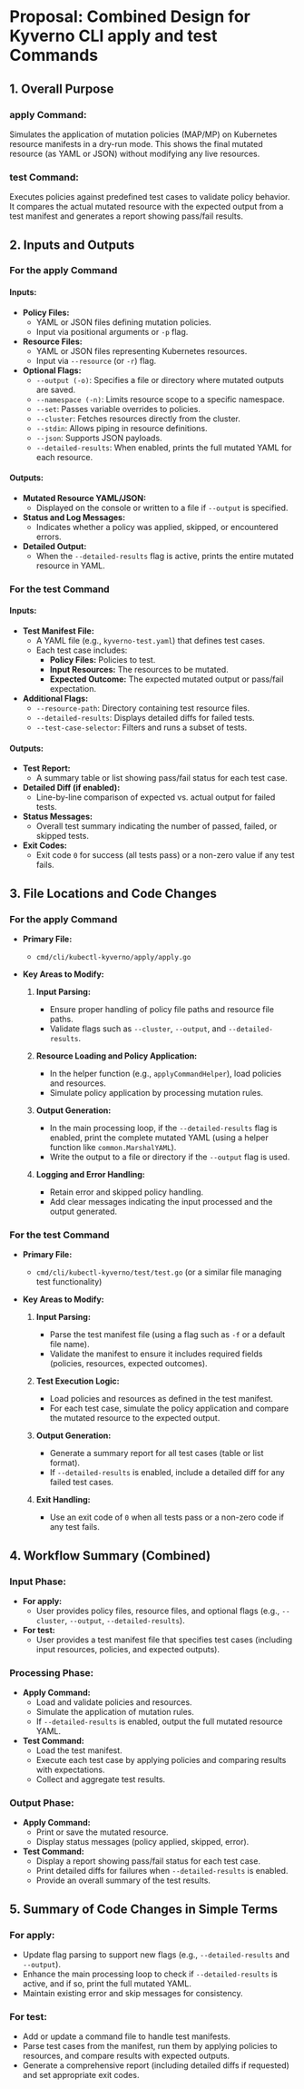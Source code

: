 # Proposal: Combined Design for Kyverno CLI apply and test Commands

## 1. Overall Purpose

### apply Command:
Simulates the application of mutation policies (MAP/MP) on Kubernetes resource manifests in a dry-run mode. This shows the final mutated resource (as YAML or JSON) without modifying any live resources.

### test Command:
Executes policies against predefined test cases to validate policy behavior. It compares the actual mutated resource with the expected output from a test manifest and generates a report showing pass/fail results.

## 2. Inputs and Outputs

### For the apply Command

#### Inputs:
- **Policy Files:**
  - YAML or JSON files defining mutation policies.
  - Input via positional arguments or `-p` flag.
- **Resource Files:**
  - YAML or JSON files representing Kubernetes resources.
  - Input via `--resource` (or `-r`) flag.
- **Optional Flags:**
  - `--output (-o)`: Specifies a file or directory where mutated outputs are saved.
  - `--namespace (-n)`: Limits resource scope to a specific namespace.
  - `--set`: Passes variable overrides to policies.
  - `--cluster`: Fetches resources directly from the cluster.
  - `--stdin`: Allows piping in resource definitions.
  - `--json`: Supports JSON payloads.
  - `--detailed-results`: When enabled, prints the full mutated YAML for each resource.

#### Outputs:
- **Mutated Resource YAML/JSON:**
  - Displayed on the console or written to a file if `--output` is specified.
- **Status and Log Messages:**
  - Indicates whether a policy was applied, skipped, or encountered errors.
- **Detailed Output:**
  - When the `--detailed-results` flag is active, prints the entire mutated resource in YAML.

### For the test Command

#### Inputs:
- **Test Manifest File:**
  - A YAML file (e.g., `kyverno-test.yaml`) that defines test cases.
  - Each test case includes:
    - **Policy Files:** Policies to test.
    - **Input Resources:** The resources to be mutated.
    - **Expected Outcome:** The expected mutated output or pass/fail expectation.
- **Additional Flags:**
  - `--resource-path`: Directory containing test resource files.
  - `--detailed-results`: Displays detailed diffs for failed tests.
  - `--test-case-selector`: Filters and runs a subset of tests.

#### Outputs:
- **Test Report:**
  - A summary table or list showing pass/fail status for each test case.
- **Detailed Diff (if enabled):**
  - Line-by-line comparison of expected vs. actual output for failed tests.
- **Status Messages:**
  - Overall test summary indicating the number of passed, failed, or skipped tests.
- **Exit Codes:**
  - Exit code `0` for success (all tests pass) or a non-zero value if any test fails.

## 3. File Locations and Code Changes

### For the apply Command

- **Primary File:**
  - `cmd/cli/kubectl-kyverno/apply/apply.go`

- **Key Areas to Modify:**

  1. **Input Parsing:**
     - Ensure proper handling of policy file paths and resource file paths.
     - Validate flags such as `--cluster`, `--output`, and `--detailed-results`.

  2. **Resource Loading and Policy Application:**
     - In the helper function (e.g., `applyCommandHelper`), load policies and resources.
     - Simulate policy application by processing mutation rules.

  3. **Output Generation:**
     - In the main processing loop, if the `--detailed-results` flag is enabled, print the complete mutated YAML (using a helper function like `common.MarshalYAML`).
     - Write the output to a file or directory if the `--output` flag is used.

  4. **Logging and Error Handling:**
     - Retain error and skipped policy handling.
     - Add clear messages indicating the input processed and the output generated.

### For the test Command

- **Primary File:**
  - `cmd/cli/kubectl-kyverno/test/test.go` (or a similar file managing test functionality)

- **Key Areas to Modify:**

  1. **Input Parsing:**
     - Parse the test manifest file (using a flag such as `-f` or a default file name).
     - Validate the manifest to ensure it includes required fields (policies, resources, expected outcomes).

  2. **Test Execution Logic:**
     - Load policies and resources as defined in the test manifest.
     - For each test case, simulate the policy application and compare the mutated resource to the expected output.

  3. **Output Generation:**
     - Generate a summary report for all test cases (table or list format).
     - If `--detailed-results` is enabled, include a detailed diff for any failed test cases.

  4. **Exit Handling:**
     - Use an exit code of `0` when all tests pass or a non-zero code if any test fails.

## 4. Workflow Summary (Combined)

### Input Phase:
- **For apply:**
  - User provides policy files, resource files, and optional flags (e.g., `--cluster`, `--output`, `--detailed-results`).
- **For test:**
  - User provides a test manifest file that specifies test cases (including input resources, policies, and expected outputs).

### Processing Phase:
- **Apply Command:**
  - Load and validate policies and resources.
  - Simulate the application of mutation rules.
  - If `--detailed-results` is enabled, output the full mutated resource YAML.
- **Test Command:**
  - Load the test manifest.
  - Execute each test case by applying policies and comparing results with expectations.
  - Collect and aggregate test results.

### Output Phase:
- **Apply Command:**
  - Print or save the mutated resource.
  - Display status messages (policy applied, skipped, error).
- **Test Command:**
  - Display a report showing pass/fail status for each test case.
  - Print detailed diffs for failures when `--detailed-results` is enabled.
  - Provide an overall summary of the test results.

## 5. Summary of Code Changes in Simple Terms

### For apply:
- Update flag parsing to support new flags (e.g., `--detailed-results` and `--output`).
- Enhance the main processing loop to check if `--detailed-results` is active, and if so, print the full mutated YAML.
- Maintain existing error and skip messages for consistency.

### For test:
- Add or update a command file to handle test manifests.
- Parse test cases from the manifest, run them by applying policies to resources, and compare results with expected outputs.
- Generate a comprehensive report (including detailed diffs if requested) and set appropriate exit codes.
